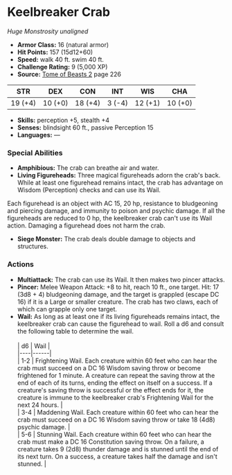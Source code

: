 # Keelbreaker Crab

*Huge* *Monstrosity* *unaligned*

- **Armor Class:** 16 (natural armor)
- **Hit Points:** 157 (15d12+60)
- **Speed:** walk 40 ft. swim 40 ft.
- **Challenge Rating:** 9 (5,000 XP)
- **Source:** [Tome of Beasts 2](https://koboldpress.com/kpstore/product/tome-of-beasts-2-for-5th-edition) page 226

| STR | DEX | CON | INT | WIS | CHA |
| --- | --- | --- | --- | --- | --- |
| 19 (+4) | 10 (+0) | 18 (+4) | 3 (-4) | 12 (+1) | 10 (+0) |

- **Skills:** perception +5, stealth +4
- **Senses:** blindsight 60 ft., passive Perception 15
- **Languages:** —

### Special Abilities

- **Amphibious:** The crab can breathe air and water.
- **Living Figureheads:** Three magical figureheads adorn the crab's back. While at least one figurehead remains intact, the crab has advantage on Wisdom (Perception) checks and can use its Wail.

Each figurehead is an object with AC 15, 20 hp, resistance to bludgeoning and piercing damage, and immunity to poison and psychic damage. If all the figureheads are reduced to 0 hp, the keelbreaker crab can't use its Wail action. Damaging a figurehead does not harm the crab.
- **Siege Monster:** The crab deals double damage to objects and structures.

### Actions

- **Multiattack:** The crab can use its Wail. It then makes two pincer attacks.
- **Pincer:** Melee Weapon Attack: +8 to hit, reach 10 ft., one target. Hit: 17 (3d8 + 4) bludgeoning damage, and the target is grappled (escape DC 16) if it is a Large or smaller creature. The crab has two claws, each of which can grapple only one target.
- **Wail:** As long as at least one if its living figureheads remains intact, the keelbreaker crab can cause the figurehead to wail. Roll a d6 and consult the following table to determine the wail.<br><br>| d6 | Wail |<br>|----|------|<br>| 1-2 | Frightening Wail. Each creature within 60 feet who can hear the crab must succeed on a DC 16 Wisdom saving throw or become frightened for 1 minute. A creature can repeat the saving throw at the end of each of its turns, ending the effect on itself on a success. If a creature's saving throw is successful or the effect ends for it, the creature is immune to the keelbreaker crab's Frightening Wail for the next 24 hours. |<br>| 3-4 | Maddening Wail. Each creature within 60 feet who can hear the crab must succeed on a DC 16 Wisdom saving throw or take 18 (4d8) psychic damage. |<br>| 5-6 | Stunning Wail. Each creature within 60 feet who can hear the crab must make a DC 16 Constitution saving throw. On a failure, a creature takes 9 (2d8) thunder damage and is stunned until the end of its next turn. On a success, a creature takes half the damage and isn't stunned. |


